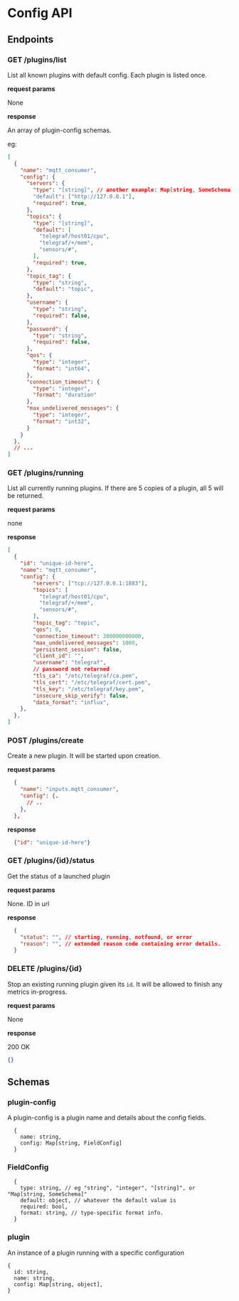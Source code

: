 # Config API

## Endpoints

### GET /plugins/list

List all known plugins with default config. Each plugin is listed once.

**request params**

None

**response**

An array of plugin-config schemas.

eg:
```json
[
  {
    "name": "mqtt_consumer",
    "config": {
      "servers": {
        "type": "[string]", // another example: Map[string, SomeSchema]
        "default": ["http://127.0.0.1"],
        "required": true,
      },
      "topics": {
        "type": "[string]",
        "default": [
          "telegraf/host01/cpu",
          "telegraf/+/mem",
          "sensors/#",
        ],
        "required": true,
      },
      "topic_tag": {
        "type": "string",
        "default": "topic",
      },
      "username": {
        "type": "string",
        "required": false,
      },
      "password": {
        "type": "string",
        "required": false,
      },
      "qos": {
        "type": "integer",
        "format": "int64",
      },
      "connection_timeout": {
        "type": "integer",
        "format": "duration"
      },
      "max_undelivered_messages": {
        "type": "integer",
        "format": "int32",
      }
    }
  },
  // ...
]
```

### GET /plugins/running

List all currently running plugins. If there are 5 copies of a plugin, all 5 will be returned.

**request params**

none

**response**

```json
[
  {
    "id": "unique-id-here",
    "name": "mqtt_consumer",
    "config": {
        "servers": ["tcp://127.0.0.1:1883"],
        "topics": [
          "telegraf/host01/cpu",
          "telegraf/+/mem",
          "sensors/#",
        ],
        "topic_tag": "topic",
        "qos": 0,
        "connection_timeout": 300000000000,
        "max_undelivered_messages": 1000,
        "persistent_session": false,
        "client_id": "",
        "username": "telegraf",
        // password not returned
        "tls_ca": "/etc/telegraf/ca.pem",
        "tls_cert": "/etc/telegraf/cert.pem",
        "tls_key": "/etc/telegraf/key.pem",
        "insecure_skip_verify": false,
        "data_format": "influx",
    },
  },
]
```

### POST /plugins/create

Create a new plugin. It will be started upon creation.

**request params**

```json
  {
    "name": "inputs.mqtt_consumer",
    "config": {.
      // ..
    },
  },
```

**response**

```json
  {"id": "unique-id-here"}
```

### GET /plugins/{id}/status

Get the status of a launched plugin

**request params**

None. ID in url

**response**

```json
  {
    "status": "", // starting, running, notfound, or error
    "reason": "", // extended reason code containing error details.
  }
```

### DELETE /plugins/{id}

Stop an existing running plugin given its `id`. It will be allowed to finish
any metrics in-progress.

**request params**

None

**response**

200 OK
```json
{}
```

## Schemas

### plugin-config

A plugin-config is a plugin name and details about the config fields.

```
  {
    name: string,
    config: Map[string, FieldConfig]
  }
```

### FieldConfig

```
  {
    type: string, // eg "string", "integer", "[string]", or "Map[string, SomeSchema]"
    default: object, // whatever the default value is
    required: bool,
    format: string, // type-specific format info.
  }
```

### plugin

An instance of a plugin running with a specific configuration

```
{
  id: string,
  name: string,
  config: Map[string, object],
}
```
